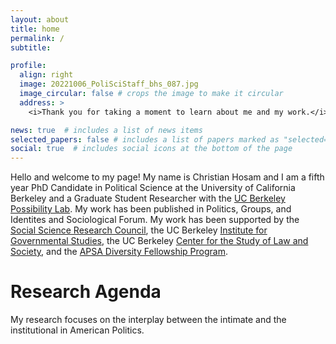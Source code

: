```yaml
---
layout: about
title: home
permalink: /
subtitle: 

profile:
  align: right
  image: 20221006_PoliSciStaff_bhs_087.jpg
  image_circular: false # crops the image to make it circular
  address: >
    <i>Thank you for taking a moment to learn about me and my work.</i>

news: true  # includes a list of news items
selected_papers: false # includes a list of papers marked as "selected={true}"
social: true  # includes social icons at the bottom of the page
---
```


Hello and welcome to my page! My name is Christian Hosam and I am a fifth year PhD Candidate in Political Science at the University of California Berkeley and a Graduate Student Researcher with the [UC Berkeley Possibility Lab](https://possibilitylab.berkeley.edu). My work has been published in Politics, Groups, and Identites and Sociological Forum. My work has been supported by the [Social Science Research Council](https://www.ssrc.org/programs/drugs-security-and-democracy-program/democratic-anxieties-in-the-americas-research-grants/grantees/), the UC Berkeley [Institute for Governmental Studies](https://igs.berkeley.edu/student-opportunities/awards-grants), the UC Berkeley [Center for the Study of Law and Society](https://csls.berkeley.edu), and the [APSA Diversity Fellowship Program](https://apsanet.org/dfp). 
  
  
# Research Agenda 
My research focuses on the interplay between the intimate and the institutional in American Politics.  
